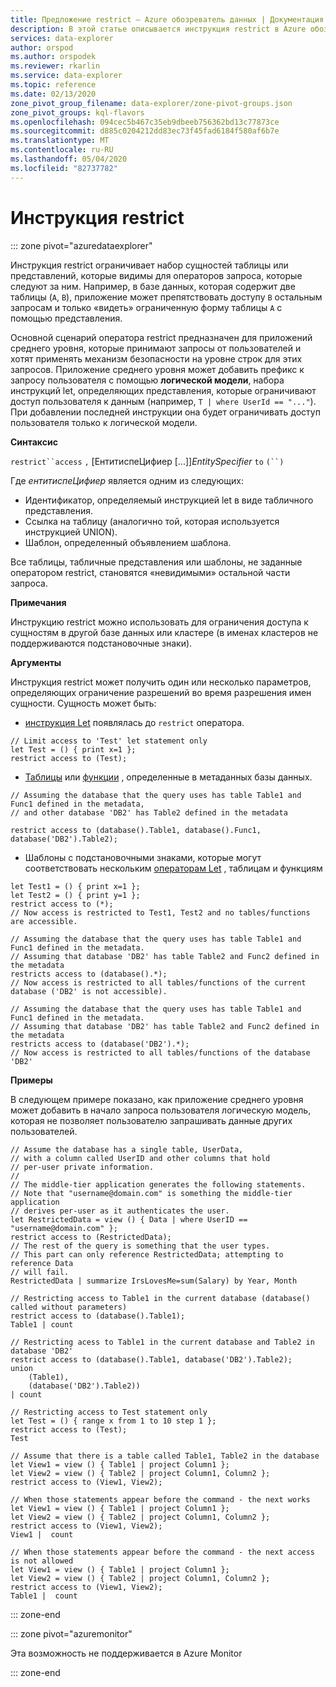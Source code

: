 ```yaml
---
title: Предложение restrict — Azure обозреватель данных | Документация Майкрософт
description: В этой статье описывается инструкция restrict в Azure обозреватель данных.
services: data-explorer
author: orspod
ms.author: orspodek
ms.reviewer: rkarlin
ms.service: data-explorer
ms.topic: reference
ms.date: 02/13/2020
zone_pivot_group_filename: data-explorer/zone-pivot-groups.json
zone_pivot_groups: kql-flavors
ms.openlocfilehash: 094cec5b467c35eb9dbeeb756362bd13c77873ce
ms.sourcegitcommit: d885c0204212dd83ec73f45fad6184f580af6b7e
ms.translationtype: MT
ms.contentlocale: ru-RU
ms.lasthandoff: 05/04/2020
ms.locfileid: "82737782"
---
```

# <a name="restrict-statement"></a>Инструкция restrict

::: zone pivot="azuredataexplorer"

Инструкция restrict ограничивает набор сущностей таблицы или представлений, которые видимы для операторов запроса, которые следуют за ним. Например, в базе данных, которая содержит две таблицы (`A`, `B`), приложение может препятствовать доступу `B` остальным запросам и только «видеть» ограниченную форму таблицы `A` с помощью представления.

Основной сценарий оператора restrict предназначен для приложений среднего уровня, которые принимают запросы от пользователей и хотят применять механизм безопасности на уровне строк для этих запросов. Приложение среднего уровня может добавить префикс к запросу пользователя с помощью **логической модели**, набора инструкций let, определяющих представления, которые ограничивают доступ пользователя к данным (например, `T | where UserId == "..."`). При добавлении последней инструкции она будет ограничивать доступ пользователя только к логической модели.

**Синтаксис**

`restrict``access` `,` [ЕнтитиспеЦифиер [...]]*EntitySpecifier* `to` `(``)`

Где *ентитиспеЦифиер* является одним из следующих:
* Идентификатор, определяемый инструкцией let в виде табличного представления.
* Ссылка на таблицу (аналогично той, которая используется инструкцией UNION).
* Шаблон, определенный объявлением шаблона.

Все таблицы, табличные представления или шаблоны, не заданные оператором restrict, становятся «невидимыми» остальной части запроса. 

**Примечания**

Инструкцию restrict можно использовать для ограничения доступа к сущностям в другой базе данных или кластере (в именах кластеров не поддерживаются подстановочные знаки).

**Аргументы**

Инструкция restrict может получить один или несколько параметров, определяющих ограничение разрешений во время разрешения имен сущности. Сущность может быть:
- [инструкция Let](./letstatement.md) появлялась до `restrict` оператора. 

```kusto
// Limit access to 'Test' let statement only
let Test = () { print x=1 };
restrict access to (Test);
```

- [Таблицы](../management/tables.md) или [функции](../management/functions.md) , определенные в метаданных базы данных.

```kusto
// Assuming the database that the query uses has table Table1 and Func1 defined in the metadata, 
// and other database 'DB2' has Table2 defined in the metadata
 
restrict access to (database().Table1, database().Func1, database('DB2').Table2);
```

- Шаблоны с подстановочными знаками, которые могут соответствовать нескольким [операторам Let](./letstatement.md) , таблицам и функциям  

```kusto
let Test1 = () { print x=1 };
let Test2 = () { print y=1 };
restrict access to (*);
// Now access is restricted to Test1, Test2 and no tables/functions are accessible.

// Assuming the database that the query uses has table Table1 and Func1 defined in the metadata.
// Assuming that database 'DB2' has table Table2 and Func2 defined in the metadata
restricts access to (database().*);
// Now access is restricted to all tables/functions of the current database ('DB2' is not accessible).

// Assuming the database that the query uses has table Table1 and Func1 defined in the metadata.
// Assuming that database 'DB2' has table Table2 and Func2 defined in the metadata
restricts access to (database('DB2').*);
// Now access is restricted to all tables/functions of the database 'DB2'
```


**Примеры**

В следующем примере показано, как приложение среднего уровня может добавить в начало запроса пользователя логическую модель, которая не позволяет пользователю запрашивать данные других пользователей.

```kusto
// Assume the database has a single table, UserData,
// with a column called UserID and other columns that hold
// per-user private information.
//
// The middle-tier application generates the following statements.
// Note that "username@domain.com" is something the middle-tier application
// derives per-user as it authenticates the user.
let RestrictedData = view () { Data | where UserID == "username@domain.com" };
restrict access to (RestrictedData);
// The rest of the query is something that the user types.
// This part can only reference RestrictedData; attempting to reference Data
// will fail.
RestrictedData | summarize IrsLovesMe=sum(Salary) by Year, Month
```

```kusto
// Restricting access to Table1 in the current database (database() called without parameters)
restrict access to (database().Table1);
Table1 | count

// Restricting acess to Table1 in the current database and Table2 in database 'DB2'
restrict access to (database().Table1, database('DB2').Table2);
union 
    (Table1),
    (database('DB2').Table2))
| count

// Restricting access to Test statement only
let Test = () { range x from 1 to 10 step 1 };
restrict access to (Test);
Test
 
// Assume that there is a table called Table1, Table2 in the database
let View1 = view () { Table1 | project Column1 };
let View2 = view () { Table2 | project Column1, Column2 };
restrict access to (View1, View2);
 
// When those statements appear before the command - the next works
let View1 = view () { Table1 | project Column1 };
let View2 = view () { Table2 | project Column1, Column2 };
restrict access to (View1, View2);
View1 |  count
 
// When those statements appear before the command - the next access is not allowed
let View1 = view () { Table1 | project Column1 };
let View2 = view () { Table2 | project Column1, Column2 };
restrict access to (View1, View2);
Table1 |  count
```

::: zone-end

::: zone pivot="azuremonitor"

Эта возможность не поддерживается в Azure Monitor

::: zone-end
